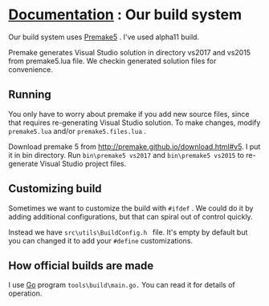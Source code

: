 # [Documentation](/docs/) : Our build system

Our build system uses [Premake5](http://premake.github.io/download.html#v5) . I've used alpha11 build.

Premake generates Visual Studio solution in directory vs2017 and vs2015 from premake5.lua file. We checkin generated solution files for convenience.

## Running

You only have to worry about premake if you add new source files, since that requires re-generating Visual Studio solution. To make changes, modify `premake5.lua` and/or `premake5.files.lua` .

Download premake 5 from http://premake.github.io/download.html#v5. I put it in bin directory. Run `bin\premake5 vs2017` and `bin\premake5 vs2015` to re-generate Visual Studio project files.

## Customizing build

Sometimes we want to customize the build with `#ifdef` . We could do it by adding additional configurations, but that can spiral out of control quickly.

Instead we have `src\utils\BuildConfig.h ` file. It's empty by default but you can changed it to add your `#define` customizations.

## How official builds are made

I use [Go](https://golang.org/) program `tools\build\main.go.` You can read it for details of operation.